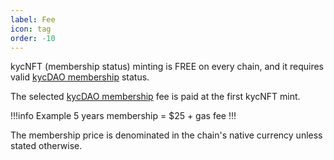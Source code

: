 ```yaml
---
label: Fee
icon: tag
order: -10
---
```


kycNFT (membership status) minting is FREE on every chain, and it requires valid [kycDAO membership](learn/membership.md) status. 


The selected [kycDAO membership](learn/membership.md) fee is paid at the first kycNFT mint.

!!!info Example 
5 years membership = $25  + gas fee 
!!!

The membership price is denominated in the chain's native currency unless stated otherwise. 
